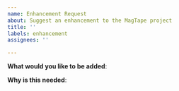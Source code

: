 ```yaml
---
name: Enhancement Request
about: Suggest an enhancement to the MagTape project
title: ''
labels: enhancement
assignees: ''

---
```


<!-- Please only use this template for submitting enhancement requests -->

**What would you like to be added**:

**Why is this needed**:

